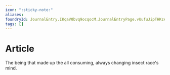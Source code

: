 ```yaml
---
icon: ":sticky-note:"
aliases: 
foundryId: JournalEntry.IKqaV0bvq9ocqocM.JournalEntryPage.vUufuJipTHKzAhkK
tags: []
---
```


# Article
The being that made up the all consuming, always changing insect race's mind.